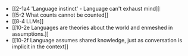 - [[2-1a4 'Language instinct' - Language can't exhaust mind]]
- [[5-2 What counts cannot be counted]]
- [[8-4 LLMs]]
- [[10-2e Languages are theories about the world and enmeshed in assumptions.]]
- [[10-2f Language assumes shared knowledge, just as conversation is implicit in the context]]

